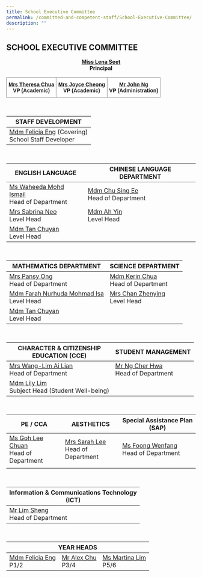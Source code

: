 ```yaml
---
title: School Executive Committee
permalink: /committed-and-competent-staff/School-Executive-Committee/
description: ""
---
```

## SCHOOL EXECUTIVE COMMITTEE

**<center><a href="mailto:holyinnocentspri@moe.edu.sg">Miss Lena Seet</a><br>Principal</center>**

<style type="text/css">
.tg  {border-collapse:collapse;border-spacing:0;}
.tg td{border-color:black;border-style:solid;border-width:1px;font-family:Arial, sans-serif;font-size:14px;
  overflow:hidden;padding:10px 5px;word-break:normal;}
.tg th{border-color:black;border-style:solid;border-width:1px;font-family:Arial, sans-serif;font-size:14px;
  font-weight:normal;overflow:hidden;padding:10px 5px;word-break:normal;}
.tg .tg-yfep{background-color:#FFF;border-color:inherit;font-weight:bold;text-align:center;vertical-align:top}
</style>
<table class="tg">
<thead>
  <tr>
    <td class="tg-yfep"><a href="mailto:holyinnocentspri@moe.edu.sg">Mrs Theresa Chua</a><br><span style="background-color:#FFF">VP (Academic)</span></td>
    <td class="tg-yfep"><a href="mailto:holyinnocentspri@moe.edu.sg">Mrs Joyce Cheong</a><br><span style="background-color:#FFF">VP (Academic)</span></td>
    <td class="tg-yfep"><a href="mailto:holyinnocentspri@moe.edu.sg">Mr John Ng</a><br>           VP (Administration) <span style="color:#000">   </span>    </td>
  </tr>
</thead>
</table>

<br>

<table>
<thead>
  <tr>
    <th>STAFF DEVELOPMENT</th>
  </tr>
</thead>
<tbody>
  <tr>
    <td><a href="mailto:eng_li_yun_felicia@moe.edu.sg">Mdm Felicia Eng</a> (Covering)<br>School Staff Developer</td>
  </tr>
</tbody>
</table>
<br>
<table>
<thead>
  <tr>
    <th>ENGLISH LANGUAGE</th>
    <th>CHINESE LANGUAGE DEPARTMENT</th>
  </tr>
</thead>
<tbody>
  <tr>
    <td><a href="mailto:waheeda_mohamed_ismail@moe.edu.sg">Ms Waheeda Mohd Ismail</a><br>Head of Department</td>
    <td><a href="mailto:chu_sing_ee@moe.edu.sg">Mdm Chu Sing Ee</a><br>Head of Department </td>
  </tr>
  <tr>
    <td><a href="mailto:koh_rui_en_sabrina@moe.edu.sg">Mrs Sabrina Neo</a> <br>Level Head</td>
    <td><a href="mailto:ma_ah_yin@moe.edu.sg">Mdm Ah Yin </a><br>Level Head </td><tr>
    <td><a href="mailto:tan_chuyan@moe.edu.sg">Mdm Tan Chuyan</a><br>Level Head</td>
    <td></td>
  </tr>
</tbody>
</table>

<br>

<table>
<thead>
  <tr>
    <th>MATHEMATICS DEPARTMENT</th>
    <th>SCIENCE DEPARTMENT</th>
  </tr>
</thead>
<tbody>
  <tr>
    <td><a href="mailto:neo_kim_sian_pansy@moe.edu.sg">Mrs Pansy Ong</a><br>Head of Department<br></td>
    <td><a href="mailto:chua_sze_yi@moe.edu.sg">Mdm Kerin Chua</a><br>Head of Department</td>
  </tr>
  <tr>
    <td><a href="mailto:farah_nurhuda_mohmad_isa@moe.edu.sg">Mdm Farah Nurhuda Mohmad Isa </a><br>Level Head<br></td>
    <td><a href="mailto:chua_sze_yi@moe.edu.sg">Mrs Chan Zhenying</a><br>Level Head<br></td>
  </tr>
  <tr>
    <td><a href="mailto:tan_chuyan@moe.edu.sg">Mdm Tan Chuyan</a><br>Level Head</td>
    <td></td>
  </tr>
</tbody>
</table>

<br>

<table>
<thead>
  <tr>
    <th>CHARACTER &amp; CITIZENSHIP<br>EDUCATION (CCE)</th>
    <th>STUDENT MANAGEMENT</th>
  </tr>
</thead>
<tbody>
  <tr>
    <td><a href="mailto:wang-lim_ai_lian@moe.edu.sg">Mrs Wang-Lim Ai Lian</a><br>Head of Department</td>
    <td><a href="mailto:ng_cher_hwa@moe.edu.sg">Mr Ng Cher Hwa</a><br>Head of Department</td>
  </tr>
  <tr>
    <td><a href="mailto:lim_lily_a@moe.edu.sg">Mdm Lily Lim</a><br>Subject Head (Student Well-being)<br></td>
    <td></td>
  </tr>
</tbody>
</table>

<br>

<table>
<thead>
  <tr>
    <th>PE / CCA</th>
    <th>AESTHETICS</th>
    <th>Special Assistance Plan (SAP)</th>
  </tr>
</thead>
<tbody>
  <tr>
    <td><a href="mailto:goh_lee_chuan@moe.edu.sg">Ms Goh Lee Chuan</a><br>Head of Department</td>
    <td><a href="mailto:sarah_koh_hui_khoon@moe.edu.sg">Mrs Sarah Lee</a><br>Head of Department</td>
    <td><a href="mailto:foong_wenfang@moe.edu.sg">Ms Foong Wenfan</a>g<br>Head of Department<br></td>
  </tr>
 <td></td>
    <td></td>
  </tr>
</tbody>
</table>

<br>

<table>
<thead>
  <tr>
    <th>Information &amp; Communications Technology<br>(ICT)</th>
  </tr>
</thead>
<tbody>
  <tr>
    <td>                       <a href="mailto:lim_sheng@moe.edu.sg">M</a><a href="mailto:lim_sheng@moe.edu.sg">r Lim Sheng</a><br>Head of Department</td>
  </tr>
</tbody>
</table>

<br>

<table>
<thead>
  <tr>
    <th colspan="3">YEAR HEADS</th>
  </tr>
</thead>
<tbody>
  <tr>
    <td><a href="mailto:eng_li_yun_felicia@moe.edu.sg">Mdm Felicia Eng</a><br>P1/2</td>
    <td><a href="mailto:chu_yunfeng_alex@moe.edu.sg">Mr Alex Chu</a><br>P3/4</td>
    <td><a href="mailto:lim_soo_ngee_martina@moe.edu.sg">Ms Martina Lim</a><br>P5/6</td>
  </tr>
</tbody>
</table>